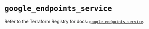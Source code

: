 # `google_endpoints_service`

Refer to the Terraform Registry for docs: [`google_endpoints_service`](https://registry.terraform.io/providers/hashicorp/google-beta/6.24.0/docs/resources/google_endpoints_service).
